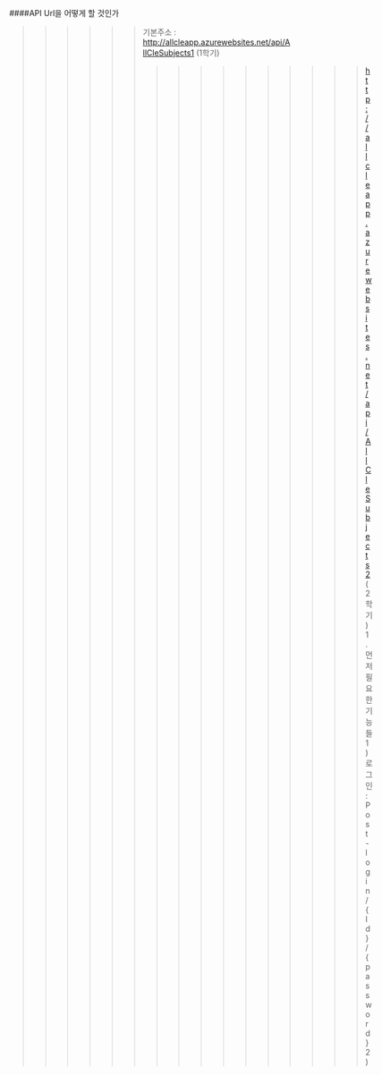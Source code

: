 ####API Url을 어떻게 할 것인가 <br>
>>>>>>기본주소 : http://allcleapp.azurewebsites.net/api/AllCleSubjects1 (1학기)  <br>
>>>>>>>>>>>>>>>>http://allcleapp.azurewebsites.net/api/AllCleSubjects2 (2학기)  <br>
    1. 먼저 필요한 기능들
      1) 로그인 : Post - login/{Id}/{password}
      2) 
